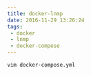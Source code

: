 ```yaml
---
title: docker-lnmp
date: 2016-11-29 13:26:24
tags:
 - docker
 - lnmp
 - docker-compose
---
```



```
vim docker-compose.yml
```